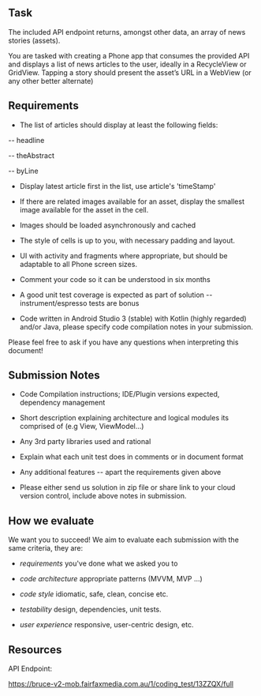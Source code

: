 

## Task

The included API endpoint returns, amongst other data, an array of news stories (assets).
You are tasked with creating a Phone app that consumes the provided API and displays a list of news articles to the user, ideally in a RecycleView or GridView. Tapping a story should present the asset’s URL in a WebView (or any other better alternate)

## Requirements

* The list of articles should display at least the following fields:
-- headline
-- theAbstract
-- byLine

* Display latest article first in the list, use article's 'timeStamp'

* If there are related images available for an asset, display the smallest image available for the asset in the cell.
* Images should be loaded asynchronously and cached

* The style of cells is up to you, with necessary padding and layout.
* UI with activity and fragments where appropriate, but should be adaptable to all Phone screen sizes.

* Comment your code so it can be understood in six months
* A good unit test coverage is expected as part of solution -- instrument/espresso tests are bonus

* Code written in Android Studio 3 (stable) with Kotlin (highly regarded) and/or Java, please specify code compilation notes in your submission.

Please feel free to ask if you have any questions when interpreting this document!

## Submission Notes

* Code Compilation instructions; IDE/Plugin versions expected, dependency management
* Short description explaining architecture and logical modules its comprised of (e.g View, ViewModel...)
* Any 3rd party libraries used and rational
* Explain what each unit test does in comments or in document format
* Any additional features -- apart the requirements given above

* Please either send us solution in zip file or share link to your cloud version control, include above notes in submission.


## How we evaluate

We want you to succeed! We aim to evaluate each submission with the same criteria, they are:

 * *requirements* you've done what we asked you to
 * *code architecture* appropriate patterns (MVVM, MVP ...)
 * *code style* idiomatic, safe, clean, concise etc.
 * *testability* design, dependencies, unit tests.
 * *user experience* responsive, user-centric design, etc.

## Resources

API Endpoint:
https://bruce-v2-mob.fairfaxmedia.com.au/1/coding_test/13ZZQX/full
